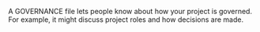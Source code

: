 A GOVERNANCE file lets people know about how your project is governed. For example, it might discuss project roles and how decisions are made.